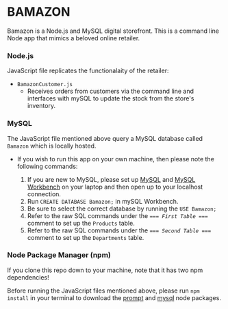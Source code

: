 # BAMAZON

Bamazon is a Node.js and MySQL digital storefront. This is a command line Node app that mimics a beloved online retailer.


### Node.js
JavaScript file replicates the functionalaity of the retailer:

- `BamazonCustomer.js` 
  - Receives orders from customers via the command line and interfaces with mySQL to update the stock from the store's inventory.


### MySQL
The JavaScript file mentioned above query a MySQL database called `Bamazon` which is locally hosted.


  - If you wish to run this app on your own machine, then please note the following commands:

    1. If you are new to MySQL, please set up [MySQL](http://dev.mysql.com/downloads/mysql/) and [MySQL Workbench](http://dev.mysql.com/downloads/workbench/) on your laptop and then open up to your localhost connection.
    2. Run `CREATE DATABASE Bamazon;` in mySQL Workbench.
    3. Be sure to select the correct database by running the `USE Bamazon;` 
    4. Refer to the raw SQL commands under the _`=== First Table ===`_ comment to set up the `Products` table.
    5. Refer to the raw SQL commands under the _`=== Second Table ===`_ comment to set up the `Departments` table.


### Node Package Manager (npm)
If you clone this repo down to your machine, note that it has two npm dependencies!

Before running the JavaScript files mentioned above, please run `npm install` in your terminal to download the [prompt](https://www.npmjs.com/package/prompt) and [mysql](https://www.npmjs.com/package/mysql) node packages.
